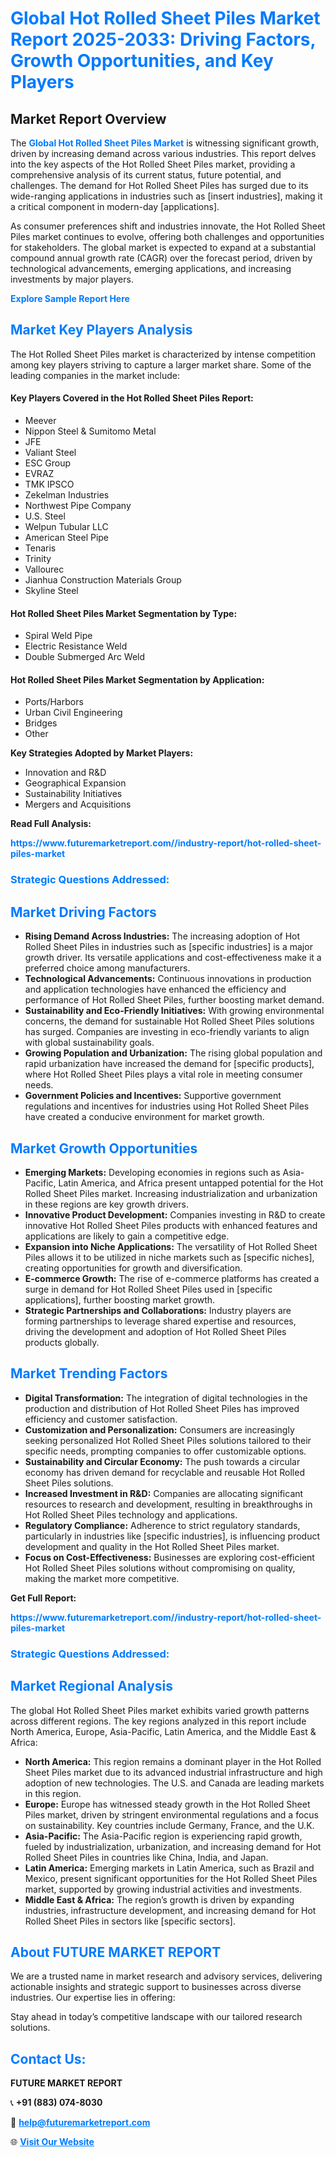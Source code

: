 <h1 style="color: #007BFF;">Global Hot Rolled Sheet Piles Market Report 2025-2033: Driving Factors, Growth Opportunities, and Key Players</h1>

<section id="overview">
<h2>Market Report Overview</h2>
<p>The <a href="https://www.futuremarketreport.com//industry-report/hot-rolled-sheet-piles-market" style="color: #007BFF; text-decoration: none;"><strong>Global Hot Rolled Sheet Piles Market</strong></a> is witnessing significant growth, driven by increasing demand across various industries. This report delves into the key aspects of the Hot Rolled Sheet Piles market, providing a comprehensive analysis of its current status, future potential, and challenges. The demand for Hot Rolled Sheet Piles has surged due to its wide-ranging applications in industries such as [insert industries], making it a critical component in modern-day [applications].</p>
<p>As consumer preferences shift and industries innovate, the Hot Rolled Sheet Piles market continues to evolve, offering both challenges and opportunities for stakeholders. The global market is expected to expand at a substantial compound annual growth rate (CAGR) over the forecast period, driven by technological advancements, emerging applications, and increasing investments by major players.</p>
</section>

<section id="overview">
<p><a href="https://www.futuremarketreport.com//request-sample/reportId=46269" style="color: #007BFF; text-decoration: none;"><strong>Explore Sample Report Here</strong></a></p>
</section>

<section id="key-players">
<h2 style="color: #007BFF;">Market Key Players Analysis</h2>
<p>The Hot Rolled Sheet Piles market is characterized by intense competition among key players striving to capture a larger market share. Some of the leading companies in the market include:</p>
<h4>Key Players Covered in the Hot Rolled Sheet Piles Report:</h4>
<ul><li>Meever</li><li>Nippon Steel &amp; Sumitomo Metal</li><li>JFE</li><li>Valiant Steel</li><li>ESC Group</li><li>EVRAZ</li><li>TMK IPSCO</li><li>Zekelman Industries</li><li>Northwest Pipe Company</li><li>U.S. Steel</li><li>Welpun Tubular LLC</li><li>American Steel Pipe</li><li>Tenaris</li><li>Trinity</li><li>Vallourec</li><li>Jianhua Construction Materials Group</li><li>Skyline Steel</li></ul>
<h4>Hot Rolled Sheet Piles Market Segmentation by Type:</h4>
<ul><li>Spiral Weld Pipe</li><li>Electric Resistance Weld</li><li>Double Submerged Arc Weld</li></ul>

<h4>Hot Rolled Sheet Piles Market Segmentation by Application:</h4>
<ul><li>Ports/Harbors</li><li>Urban Civil Engineering</li><li>Bridges</li><li>Other</li></ul>
<p><strong>Key Strategies Adopted by Market Players:</strong></p>
<ul>
<li>Innovation and R&D</li>
<li>Geographical Expansion</li>
<li>Sustainability Initiatives</li>
<li>Mergers and Acquisitions</li>
</ul>
</section>

<section>
<p><strong>Read Full Analysis: </strong></p><a href="https://www.futuremarketreport.com//industry-report/hot-rolled-sheet-piles-market" style="color: #007BFF; text-decoration: none;"><strong>https://www.futuremarketreport.com//industry-report/hot-rolled-sheet-piles-market</strong></a>
<h3 style="color: #007BFF;">Strategic Questions Addressed:</h3>
</section>

<section id="driving-factors">
<h2 style="color: #007BFF;">Market Driving Factors</h2>
<ul>
<li><strong>Rising Demand Across Industries:</strong> The increasing adoption of Hot Rolled Sheet Piles in industries such as [specific industries] is a major growth driver. Its versatile applications and cost-effectiveness make it a preferred choice among manufacturers.</li>
<li><strong>Technological Advancements:</strong> Continuous innovations in production and application technologies have enhanced the efficiency and performance of Hot Rolled Sheet Piles, further boosting market demand.</li>
<li><strong>Sustainability and Eco-Friendly Initiatives:</strong> With growing environmental concerns, the demand for sustainable Hot Rolled Sheet Piles solutions has surged. Companies are investing in eco-friendly variants to align with global sustainability goals.</li>
<li><strong>Growing Population and Urbanization:</strong> The rising global population and rapid urbanization have increased the demand for [specific products], where Hot Rolled Sheet Piles plays a vital role in meeting consumer needs.</li>
<li><strong>Government Policies and Incentives:</strong> Supportive government regulations and incentives for industries using Hot Rolled Sheet Piles have created a conducive environment for market growth.</li>
</ul>
</section>

<section id="growth-opportunities">
<h2 style="color: #007BFF;">Market Growth Opportunities</h2>
<ul>
<li><strong>Emerging Markets:</strong> Developing economies in regions such as Asia-Pacific, Latin America, and Africa present untapped potential for the Hot Rolled Sheet Piles market. Increasing industrialization and urbanization in these regions are key growth drivers.</li>
<li><strong>Innovative Product Development:</strong> Companies investing in R&D to create innovative Hot Rolled Sheet Piles products with enhanced features and applications are likely to gain a competitive edge.</li>
<li><strong>Expansion into Niche Applications:</strong> The versatility of Hot Rolled Sheet Piles allows it to be utilized in niche markets such as [specific niches], creating opportunities for growth and diversification.</li>
<li><strong>E-commerce Growth:</strong> The rise of e-commerce platforms has created a surge in demand for Hot Rolled Sheet Piles used in [specific applications], further boosting market growth.</li>
<li><strong>Strategic Partnerships and Collaborations:</strong> Industry players are forming partnerships to leverage shared expertise and resources, driving the development and adoption of Hot Rolled Sheet Piles products globally.</li>
</ul>
</section>

<section id="trending-factors">
<h2 style="color: #007BFF;">Market Trending Factors</h2>
<ul>
<li><strong>Digital Transformation:</strong> The integration of digital technologies in the production and distribution of Hot Rolled Sheet Piles has improved efficiency and customer satisfaction.</li>
<li><strong>Customization and Personalization:</strong> Consumers are increasingly seeking personalized Hot Rolled Sheet Piles solutions tailored to their specific needs, prompting companies to offer customizable options.</li>
<li><strong>Sustainability and Circular Economy:</strong> The push towards a circular economy has driven demand for recyclable and reusable Hot Rolled Sheet Piles solutions.</li>
<li><strong>Increased Investment in R&D:</strong> Companies are allocating significant resources to research and development, resulting in breakthroughs in Hot Rolled Sheet Piles technology and applications.</li>
<li><strong>Regulatory Compliance:</strong> Adherence to strict regulatory standards, particularly in industries like [specific industries], is influencing product development and quality in the Hot Rolled Sheet Piles market.</li>
<li><strong>Focus on Cost-Effectiveness:</strong> Businesses are exploring cost-efficient Hot Rolled Sheet Piles solutions without compromising on quality, making the market more competitive.</li>
</ul>
</section>

<section>
<p><strong>Get Full Report: </strong></p><a href="https://www.futuremarketreport.com//industry-report/hot-rolled-sheet-piles-market" style="color: #007BFF; text-decoration: none;"><strong>https://www.futuremarketreport.com//industry-report/hot-rolled-sheet-piles-market</strong></a>
<h3 style="color: #007BFF;">Strategic Questions Addressed:</h3>
</section>


<section id="regional-analysis">
<h2 style="color: #007BFF;">Market Regional Analysis</h2>
<p>The global Hot Rolled Sheet Piles market exhibits varied growth patterns across different regions. The key regions analyzed in this report include North America, Europe, Asia-Pacific, Latin America, and the Middle East & Africa:</p>
<ul>
<li><strong>North America:</strong> This region remains a dominant player in the Hot Rolled Sheet Piles market due to its advanced industrial infrastructure and high adoption of new technologies. The U.S. and Canada are leading markets in this region.</li>
<li><strong>Europe:</strong> Europe has witnessed steady growth in the Hot Rolled Sheet Piles market, driven by stringent environmental regulations and a focus on sustainability. Key countries include Germany, France, and the U.K.</li>
<li><strong>Asia-Pacific:</strong> The Asia-Pacific region is experiencing rapid growth, fueled by industrialization, urbanization, and increasing demand for Hot Rolled Sheet Piles in countries like China, India, and Japan.</li>
<li><strong>Latin America:</strong> Emerging markets in Latin America, such as Brazil and Mexico, present significant opportunities for the Hot Rolled Sheet Piles market, supported by growing industrial activities and investments.</li>
<li><strong>Middle East & Africa:</strong> The region’s growth is driven by expanding industries, infrastructure development, and increasing demand for Hot Rolled Sheet Piles in sectors like [specific sectors].</li>
</ul>
</section>

<footer>
<h2 style="color: #007BFF;">About FUTURE MARKET REPORT</h2>
<p>We are a trusted name in market research and advisory services, delivering actionable insights and strategic support to businesses across diverse industries. Our expertise lies in offering:</p>

<p>Stay ahead in today’s competitive landscape with our tailored research solutions.</p>

<h2 style="color: #007BFF;">Contact Us:</h2>
<p><strong>FUTURE MARKET REPORT</strong></p>
<p>📞 <strong>+91 (883) 074-8030</strong></p>
<p>📧 <strong><a href="mailto:help@futuremarketreport.com" style="color: #007BFF;">help@futuremarketreport.com</a></strong></p>
<p>🌐 <strong><a href="https://www.futuremarketreport.com/" style="color: #007BFF;">Visit Our Website</a></strong></p>
</footer>